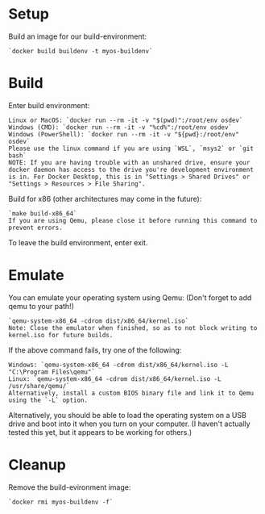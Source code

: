 # Setup

Build an image for our build-environment:

    `docker build buildenv -t myos-buildenv`

# Build

Enter build environment:

    Linux or MacOS: `docker run --rm -it -v "$(pwd)":/root/env osdev`
    Windows (CMD): `docker run --rm -it -v "%cd%":/root/env osdev`
    Windows (PowerShell): `docker run --rm -it -v "${pwd}:/root/env" osdev`
    Please use the linux command if you are using `WSL`, `msys2` or `git bash`
    NOTE: If you are having trouble with an unshared drive, ensure your docker daemon has access to the drive you're development environment is in. For Docker Desktop, this is in "Settings > Shared Drives" or "Settings > Resources > File Sharing".

Build for x86 (other architectures may come in the future):

    `make build-x86_64`
    If you are using Qemu, please close it before running this command to prevent errors.

To leave the build environment, enter exit.

# Emulate

You can emulate your operating system using Qemu: (Don't forget to add qemu to your path!)

    `qemu-system-x86_64 -cdrom dist/x86_64/kernel.iso`
    Note: Close the emulator when finished, so as to not block writing to kernel.iso for future builds.

If the above command fails, try one of the following:

    Windows: `qemu-system-x86_64 -cdrom dist/x86_64/kernel.iso -L "C:\Program Files\qemu"`
    Linux: `qemu-system-x86_64 -cdrom dist/x86_64/kernel.iso -L /usr/share/qemu/`
    Alternatively, install a custom BIOS binary file and link it to Qemu using the `-L` option.

Alternatively, you should be able to load the operating system on a USB drive and boot into it when you turn on your computer. (I haven't actually tested this yet, but it appears to be working for others.)

# Cleanup

Remove the build-evironment image:

    `docker rmi myos-buildenv -f`
